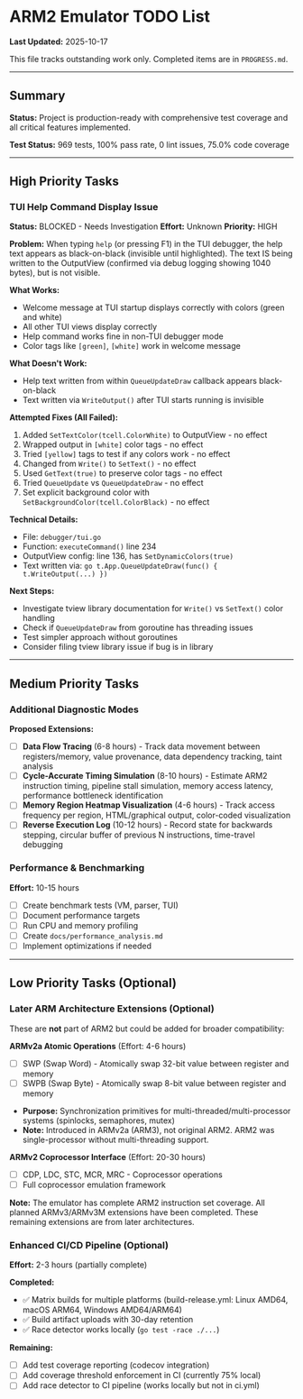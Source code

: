 # ARM2 Emulator TODO List

**Last Updated:** 2025-10-17

This file tracks outstanding work only. Completed items are in `PROGRESS.md`.

---

## Summary

**Status:** Project is production-ready with comprehensive test coverage and all critical features implemented.

**Test Status:** 969 tests, 100% pass rate, 0 lint issues, 75.0% code coverage

---

## High Priority Tasks

### TUI Help Command Display Issue
**Status:** BLOCKED - Needs Investigation
**Effort:** Unknown
**Priority:** HIGH

**Problem:**
When typing `help` (or pressing F1) in the TUI debugger, the help text appears as black-on-black (invisible until highlighted). The text IS being written to the OutputView (confirmed via debug logging showing 1040 bytes), but is not visible.

**What Works:**
- Welcome message at TUI startup displays correctly with colors (green and white)
- All other TUI views display correctly
- Help command works fine in non-TUI debugger mode
- Color tags like `[green]`, `[white]` work in welcome message

**What Doesn't Work:**
- Help text written from within `QueueUpdateDraw` callback appears black-on-black
- Text written via `WriteOutput()` after TUI starts running is invisible

**Attempted Fixes (All Failed):**
1. Added `SetTextColor(tcell.ColorWhite)` to OutputView - no effect
2. Wrapped output in `[white]` color tags - no effect
3. Tried `[yellow]` tags to test if any colors work - no effect
4. Changed from `Write()` to `SetText()` - no effect
5. Used `GetText(true)` to preserve color tags - no effect
6. Tried `QueueUpdate` vs `QueueUpdateDraw` - no effect
7. Set explicit background color with `SetBackgroundColor(tcell.ColorBlack)` - no effect

**Technical Details:**
- File: `debugger/tui.go`
- Function: `executeCommand()` line 234
- OutputView config: line 136, has `SetDynamicColors(true)`
- Text written via: `go t.App.QueueUpdateDraw(func() { t.WriteOutput(...) })`

**Next Steps:**
- Investigate tview library documentation for `Write()` vs `SetText()` color handling
- Check if `QueueUpdateDraw` from goroutine has threading issues
- Test simpler approach without goroutines
- Consider filing tview library issue if bug is in library

---

## Medium Priority Tasks

### Additional Diagnostic Modes

**Proposed Extensions:**
- [ ] **Data Flow Tracing** (6-8 hours) - Track data movement between registers/memory, value provenance, data dependency tracking, taint analysis
- [ ] **Cycle-Accurate Timing Simulation** (8-10 hours) - Estimate ARM2 instruction timing, pipeline stall simulation, memory access latency, performance bottleneck identification
- [ ] **Memory Region Heatmap Visualization** (4-6 hours) - Track access frequency per region, HTML/graphical output, color-coded visualization
- [ ] **Reverse Execution Log** (10-12 hours) - Record state for backwards stepping, circular buffer of previous N instructions, time-travel debugging

### Performance & Benchmarking
**Effort:** 10-15 hours

- [ ] Create benchmark tests (VM, parser, TUI)
- [ ] Document performance targets
- [ ] Run CPU and memory profiling
- [ ] Create `docs/performance_analysis.md`
- [ ] Implement optimizations if needed

---

## Low Priority Tasks (Optional)

### Later ARM Architecture Extensions (Optional)

These are **not** part of ARM2 but could be added for broader compatibility:

**ARMv2a Atomic Operations** (Effort: 4-6 hours)
- [ ] SWP (Swap Word) - Atomically swap 32-bit value between register and memory
- [ ] SWPB (Swap Byte) - Atomically swap 8-bit value between register and memory
- **Purpose:** Synchronization primitives for multi-threaded/multi-processor systems (spinlocks, semaphores, mutex)
- **Note:** Introduced in ARMv2a (ARM3), not original ARM2. ARM2 was single-processor without multi-threading support.

**ARMv2 Coprocessor Interface** (Effort: 20-30 hours)
- [ ] CDP, LDC, STC, MCR, MRC - Coprocessor operations
- [ ] Full coprocessor emulation framework

**Note:** The emulator has complete ARM2 instruction set coverage. All planned ARMv3/ARMv3M extensions have been completed. These remaining extensions are from later architectures.

### Enhanced CI/CD Pipeline (Optional)
**Effort:** 2-3 hours (partially complete)

**Completed:**
- ✅ Matrix builds for multiple platforms (build-release.yml: Linux AMD64, macOS ARM64, Windows AMD64/ARM64)
- ✅ Build artifact uploads with 30-day retention
- ✅ Race detector works locally (`go test -race ./...`)

**Remaining:**
- [ ] Add test coverage reporting (codecov integration)
- [ ] Add coverage threshold enforcement in CI (currently 75% local)
- [ ] Add race detector to CI pipeline (works locally but not in ci.yml)
